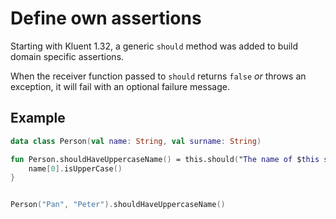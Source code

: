 # Define own assertions

Starting with Kluent 1.32, a generic `should` method was added to build domain specific assertions.

When the receiver function passed to `should` returns `false` *or* throws an exception, it will fail with an optional
failure message.

## Example

```kt
data class Person(val name: String, val surname: String)

fun Person.shouldHaveUppercaseName() = this.should("The name of $this should be uppercase") {
    name[0].isUpperCase()
}


Person("Pan", "Peter").shouldHaveUppercaseName()
```